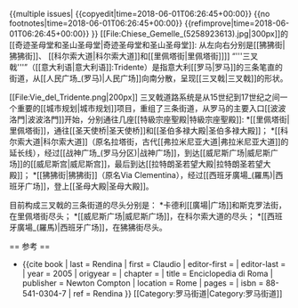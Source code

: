 {{multiple issues|
{{copyedit|time=2018-06-01T06:26:45+00:00}}
{{no footnotes|time=2018-06-01T06:26:45+00:00}}
{{refimprove|time=2018-06-01T06:26:45+00:00}}
}}
[[File:Chiese_Gemelle_(5258923613).jpg|300px]]的[[奇迹圣母堂和圣山圣母堂|奇迹圣母堂和圣山圣母堂]]: 从左向右分别是[[狒狒街|狒狒街]]、 [[科尔索大道|科尔索大道]]和[[里佩塔街|里佩塔街]]]]
“'''三叉戟'''”（[[意大利语|意大利语]]:Tridente）是指意大利[[罗马|罗马]]的三条笔直的街道，从[[人民广场_(罗马)|人民广场]]向南分散，呈现[[三叉戟|三叉戟]]的形状。

[[File:Vie_del_Tridente.png|200px]]
三叉戟道路系统是从15世纪到17世纪之间一个重要的[[城市规划|城市规划]]项目，重组了三条街道，从罗马的主要入口[[波波洛門|波波洛門]]开始，分别通往几座[[特級宗座聖殿|特級宗座聖殿]]: 
*[[里佩塔街|里佩塔街]]，通往[[圣天使桥|圣天使桥]]和[[圣伯多禄大殿|圣伯多禄大殿]]；
*[[科尔索大道|科尔索大道]]（原名拉塔街，古代[[弗拉米尼亚大道|弗拉米尼亚大道]]的延长线），经过[[战神广场_(罗马分区)|战神广场]]，到达[[威尼斯广场|威尼斯广场]]的[[威尼斯宫|威尼斯宫]]，最后到达[[拉特朗圣若望大殿|拉特朗圣若望大殿]]； 
*[[狒狒街|狒狒街]]（原名Via Clementina），经过[[西班牙廣場_(羅馬)|西班牙广场]]，登上[[圣母大殿|圣母大殿]]。

目前构成三叉戟的三条街道的尽头分别是：
*卡德利[[廣場|广场]]和斯克罗法街，在里佩塔街尽头；
*[[威尼斯广场|威尼斯广场]]，在科尔索大道的尽头；
*[[西班牙廣場_(羅馬)|西班牙广场]]，在狒狒街尽头。

== 参考 ==
* {{cite book  | last = Rendina  | first = Claudio  | editor-first =   | editor-last =   | year = 2005  | origyear =  | chapter =  | title = Enciclopedia di Roma  | publisher = Newton Compton | location = Rome  | pages =   | isbn = 88-541-0304-7  | ref = Rendina  }}
[[Category:罗马街道|Category:罗马街道]]
